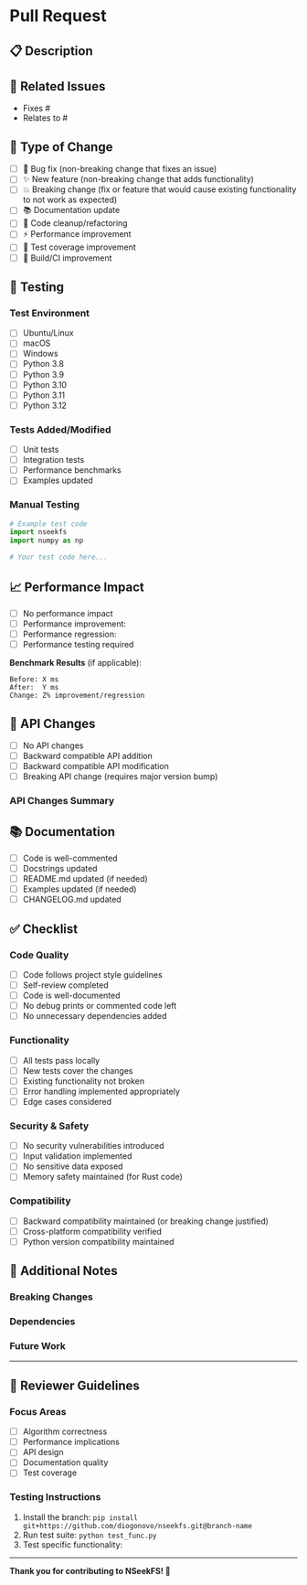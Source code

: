 # Pull Request

## 📋 Description

<!-- Provide a brief description of the changes in this PR -->

## 🔗 Related Issues

<!-- Link to related issues using keywords like "Fixes #123" or "Relates to #456" -->
- Fixes #
- Relates to #

## 🎯 Type of Change

<!-- Mark the relevant option with an "x" -->
- [ ] 🐛 Bug fix (non-breaking change that fixes an issue)
- [ ] ✨ New feature (non-breaking change that adds functionality)
- [ ] 💥 Breaking change (fix or feature that would cause existing functionality to not work as expected)
- [ ] 📚 Documentation update
- [ ] 🧹 Code cleanup/refactoring
- [ ] ⚡ Performance improvement
- [ ] 🧪 Test coverage improvement
- [ ] 🔧 Build/CI improvement

## 🧪 Testing

<!-- Describe how you tested your changes -->

### Test Environment
- [ ] Ubuntu/Linux
- [ ] macOS
- [ ] Windows
- [ ] Python 3.8
- [ ] Python 3.9
- [ ] Python 3.10
- [ ] Python 3.11
- [ ] Python 3.12

### Tests Added/Modified
- [ ] Unit tests
- [ ] Integration tests
- [ ] Performance benchmarks
- [ ] Examples updated

### Manual Testing
<!-- Describe manual testing performed -->
```python
# Example test code
import nseekfs
import numpy as np

# Your test code here...
```

## 📈 Performance Impact

<!-- If applicable, describe performance impact -->
- [ ] No performance impact
- [ ] Performance improvement: <!-- describe -->
- [ ] Performance regression: <!-- describe and justify -->
- [ ] Performance testing required

**Benchmark Results** (if applicable):
```
Before: X ms
After:  Y ms
Change: Z% improvement/regression
```

## 🔄 API Changes

<!-- If this PR introduces API changes, document them -->
- [ ] No API changes
- [ ] Backward compatible API addition
- [ ] Backward compatible API modification
- [ ] Breaking API change (requires major version bump)

### API Changes Summary
<!-- List new/modified/removed methods, parameters, etc. -->

## 📚 Documentation

- [ ] Code is well-commented
- [ ] Docstrings updated
- [ ] README.md updated (if needed)
- [ ] Examples updated (if needed)
- [ ] CHANGELOG.md updated

## ✅ Checklist

<!-- Mark completed items with an "x" -->

### Code Quality
- [ ] Code follows project style guidelines
- [ ] Self-review completed
- [ ] Code is well-documented
- [ ] No debug prints or commented code left
- [ ] No unnecessary dependencies added

### Functionality
- [ ] All tests pass locally
- [ ] New tests cover the changes
- [ ] Existing functionality not broken
- [ ] Error handling implemented appropriately
- [ ] Edge cases considered

### Security & Safety
- [ ] No security vulnerabilities introduced
- [ ] Input validation implemented
- [ ] No sensitive data exposed
- [ ] Memory safety maintained (for Rust code)

### Compatibility
- [ ] Backward compatibility maintained (or breaking change justified)
- [ ] Cross-platform compatibility verified
- [ ] Python version compatibility maintained

## 📝 Additional Notes

<!-- Any additional information, context, or notes for reviewers -->

### Breaking Changes
<!-- If this is a breaking change, document migration steps -->

### Dependencies
<!-- List any new dependencies and justify their inclusion -->

### Future Work
<!-- Note any related work that should be done in the future -->

---

## 👥 Reviewer Guidelines

### Focus Areas
<!-- Suggest specific areas for reviewers to focus on -->
- [ ] Algorithm correctness
- [ ] Performance implications
- [ ] API design
- [ ] Documentation quality
- [ ] Test coverage

### Testing Instructions
<!-- Provide specific instructions for testing this PR -->

1. Install the branch: `pip install git+https://github.com/diogonovo/nseekfs.git@branch-name`
2. Run test suite: `python test_func.py`
3. Test specific functionality: <!-- provide specific test cases -->

---

**Thank you for contributing to NSeekFS! 🚀**